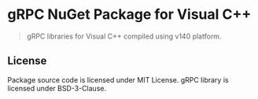 # gRPC NuGet Package for Visual C++

> gRPC libraries for Visual C++ compiled using v140 platform.


## License

Package source code is licensed under MIT License.
gRPC library is licensed under BSD-3-Clause.
